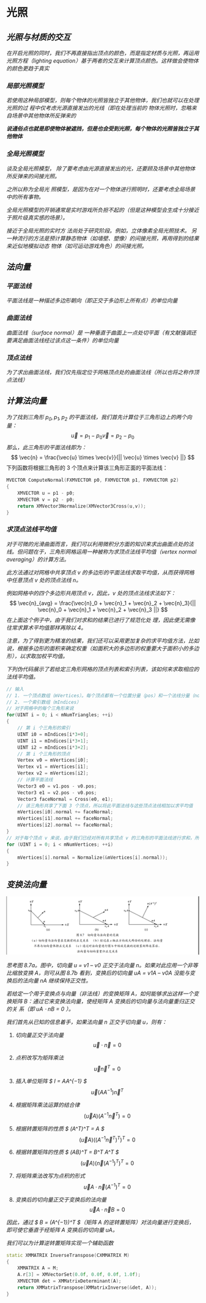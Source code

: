 # 光照


## ***光照与材质的交互***

*在开启光照的同时，我们不再直接指出顶点的颜色，而是指定材质与光照，再运用光照方程（lighting equation）基于两者的交互来计算顶点颜色。这样做会使物体的颜色更趋于真实*

### ***局部光照模型***

*若使用这种局部模型，则每个物体的光照皆独立于其他物体，我们也就可以在处理光照的过 程中仅考虑光源直接发出的光线（即在处理当前的 物体光照时，忽略来自场景中其他物体所反弹来的*

***说通俗点也就是即使物体被遮挡，但是也会受到光照，每个物体的光照皆独立于其他物体***

### ***全局光照模型***

*谈及全局光照模型， 除了要考虑由光源直接发出的光，还要顾及场景中其他物体所反弹来的间接光照。*

*之所以称为全局光 照模型，是因为在对一个物体进行照明时，还要考虑全局场景中的所有事物。*

*全局光照模型的开销通常是实时游戏所负担不起的（但是这种模型会生成十分接近于照片级真实感的场景）。*

*接近于全局光照的实时方 法尚处于研究阶段。例如，立体像素全局光照技术。 另一种流行的方法是预计算静态物体（如墙壁、塑像）的间接光照，再用得到的结果来近似地模拟动态 物体（如可运动游戏角色）的间接光照。*

## ***法向量***

### ***平面法线***

*平面法线是一种描述多边形朝向（即正交于多边形上所有点）的单位向量*

### ***曲面法线***

*曲面法线（surface normal）是 一种垂直于曲面上一点处切平面（有文献强调还要满足曲面法线经过该点这一条件）的单位向量*

### ***顶点法线***

*为了求出曲面法线，我们仅先指定位于网格顶点处的曲面法线（所以也将之称作顶点法线）*

## ***计算法向量***

*为了找到三角形 $p_0,p_1,p_2$ 的平面法线，我们首先计算位于三角形边上的两个向量：*
$$
\vec{u} = p_1 - p_0
\vec{v} = p_2 - p_0
$$
*那么，此三角形的平面法线即为：*
$$
\vec{n} =  \frac{\vec{u} \times \vec{v}}{|| \vec{u} \times \vec{v} ||}
$$
下列函数将根据三角形的 3 个顶点来计算该三角形正面的平面法线：

```cpp
MVECTOR ComputeNormal(FXMVECTOR p0, FXMVECTOR p1, FXMVECTOR p2)
{
    XMVECTOR u = p1 - p0;
    XMVECTOR v = p2 - p0;
    return XMVector3Normalize(XMVector3Cross(u,v));
} 
```

### ***求顶点法线平均值***

*对于可微的光滑曲面而言，我们可以利用微积分方面的知识来求出曲面点处的法线。但问题在于，三角形网格运用一种被称为求顶点法线平均值（vertex normal averaging）的计算方法。*

*此方法通过对网格中共享顶点 v 的多边形的平面法线求取平均值，从而获得网格中任意顶点 v 处的顶点法线 n。*

*例如网格中的四个多边形共用顶点 v，因此，v 处的顶点法线求法如下：*
$$
\vec{n}_{avg} = 
\frac{\vec{n}_0 + \vec{n}_1 + \vec{n}_2 + \vec{n}_3}{|| \vec{n}_0 + \vec{n}_1 + \vec{n}_2 + \vec{n}_3 ||}
$$
*在上面这个例子中，由于我们对求和的结果已进行了规范化处 理，因此便无需像往常求算术平均值那样再除以 4。*

*注意，为了得到更为精准的结果，我们还可以采用更加复杂的求平均值方法，比如说，根据多边形的面积来确定权重（如面积大的多边形的权重要大于面积小的多边形），以求取加权平均值。*

*下列伪代码展示了若给定三角形网格的顶点列表和索引列表，该如何来求取相应的法线平均值。*

```cpp
// 输入
// 1. 一个顶点数组（mVertices）。每个顶点都有一个位置分量（pos）和一个法线分量（normal）
// 2. 一个索引数组（mIndices）
// 对于网格中的每个三角形来说
for(UINT i = 0; i < mNumTriangles; ++i)
{
    // 第 i 个三角形的索引
    UINT i0 = mIndices[i*3+0];
    UINT i1 = mIndices[i*3+1];
    UINT i2 = mIndices[i*3+2];
    // 第 i 个三角形的顶点
    Vertex v0 = mVertices[i0];
    Vertex v1 = mVertices[i1];
    Vertex v2 = mVertices[i2];
    // 计算平面法线
    Vector3 e0 = v1.pos - v0.pos;
    Vector3 e1 = v2.pos - v0.pos;
    Vector3 faceNormal = Cross(e0, e1);
    // 该三角形共享了下面 3 个顶点，所以将此平面法线与这些顶点法线相加以求平均值
    mVertices[i0].normal += faceNormal;
    mVertices[i1].normal += faceNormal;
    mVertices[i2].normal += faceNormal;
}
// 对于每个顶点 v 来说，由于我们已经对所有共享顶点 v 的三角形的平面法线进行求和，所以现在仅需进行规范化处理即可
for (UINT i = 0; i < mNumVertices; ++i)
{
    mVertices[i].normal = Normalize(&mVertices[i].normal)); 
}

```

## ***变换法向量***

![image-20250605211124775](https://raw.githubusercontent.com/vlicecream/cloudImage/main/image-20250605211124775.png)

*思考图 8.7a。图中，切向量 u = v1 – v0 正交于法向量 n。如果对此应用一个非等比缩放变换 A，则可从图 8.7b 看到，变换后的切向量 uA = v1A – v0A 没能与变换后的法向量 nA 继续保持正交性。*

*若给定一个用于变换点与向量（非法线）的变换矩阵 A，如何能够求出这样一个变换矩阵 B：通过它来变换法向量，使经矩阵 A 变换后的切向量与法向量重归正交的关 系（即 uA ⋅  nB = 0 ）。*

*我们首先从已知的信息着手，如果法向量 n 正交于切向量 u，则有：*

1. *切向量正交于法向量*
   $$
   \vec{u} \cdot \vec{n} = 0
   $$

2. *点积改写为矩阵乘法*
   $$
   \vec{u}\vec{n}^T = 0
   $$

3. *插入单位矩阵 $ I = AA^{−1} $*
   $$
   \vec{u}(AA^{-1})\vec{n}^T
   $$

4. *根据矩阵乘法运算的结合律*
   $$
   (\vec{u}A)(A^{-1}\vec{n}^T) = 0
   $$

5. *根据转置矩阵的性质 $ (A^T)^T = A $*
   $$
   (\vec{u}A)((A^{-1}\vec{n}^T)^T)^T = 0
   $$

6. *根据转置矩阵的性质 $ (AB)^T = B^T A^T $*
   $$
   (\vec{u}A)(\vec{n}(A^{-1})^T)^T = 0
   $$

7. *将矩阵乘法改写为点积的形式*
   $$
   \vec{u}A \cdot \vec{n}(A^{-1})^T = 0
   $$

8. *变换后的切向量正交于变换后的法向量*
   $$
   \vec{u}A \cdot \vec{n}B = 0
   $$

*因此，通过 $ B = (A^{−1})^T $（矩阵 A 的逆转置矩阵）对法向量进行变换后，即可使它垂直于经矩阵 A 变换后的切向量 uA。*

*我们可以为计算逆转置矩阵实现一个辅助函数*

```cpp
static XMMATRIX InverseTranspose(CXMMATRIX M)
{
    XMMATRIX A = M;
    A.r[3] = XMVectorSet(0.0f, 0.0f, 0.0f, 1.0f);
    XMVECTOR det = XMMatrixDeterminant(A);
    return XMMatrixTranspose(XMMatrixInverse(&det, A));
} 
```


